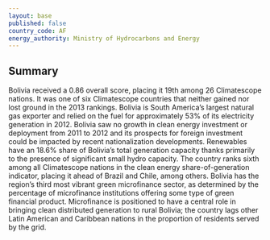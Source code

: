 ```yaml
---
layout: base
published: false
country_code: AF
energy_authority: Ministry of Hydrocarbons and Energy
---
```


## Summary
Bolivia received a 0.86 overall score, placing it 19th among 26 Climatescope nations. It was one of six Climatescope countries that neither gained nor lost ground in the 2013 rankings. Bolivia is South America’s largest natural gas exporter and relied on the fuel for approximately 53% of its electricity generation in 2012.
Bolivia saw no growth in clean energy investment or deployment from 2011 to 2012 and its prospects for foreign investment could be impacted by recent nationalization developments.
Renewables have an 18.6% share of Bolivia’s total generation capacity thanks primarily to the presence of significant small hydro capacity. The country ranks sixth among all Climatescope nations in the clean energy share-of-generation indicator, placing it ahead of Brazil and Chile, among others.
Bolivia has the region’s third most vibrant green microfinance sector, as determined by the percentage of microfinance institutions offering some type of green financial product. Microfinance is positioned to have a central role in bringing clean distributed generation to rural Bolivia; the country lags other Latin American and Caribbean nations in the proportion of residents served by the grid.
